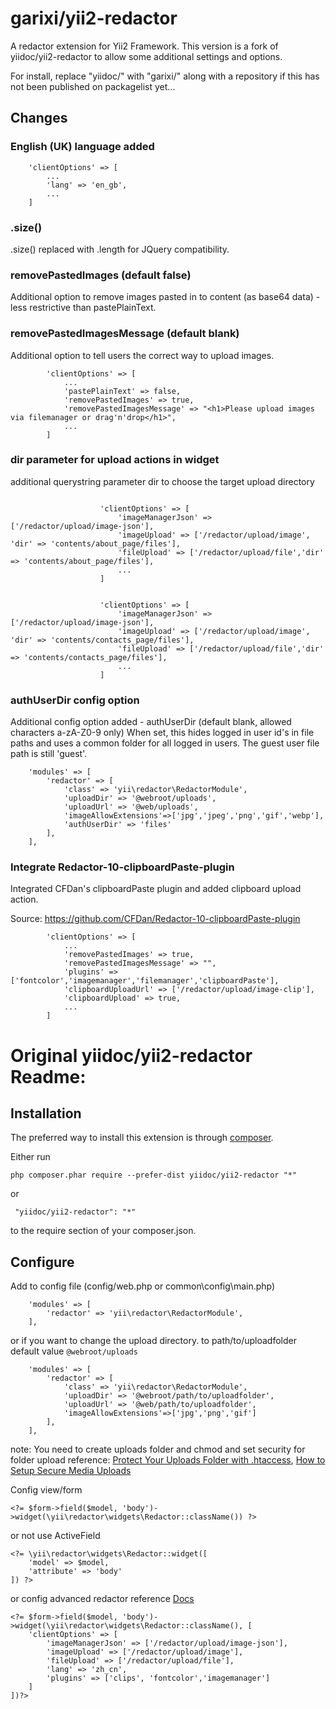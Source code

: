 # garixi/yii2-redactor

A redactor extension for Yii2 Framework.
This version is a fork of yiidoc/yii2-redactor to allow some additional
settings and options.

For install, replace "yiidoc/" with "garixi/" along with a repository if this
has not been published on packagelist yet...

## Changes

### English (UK) language added
```
    'clientOptions' => [
        ...
        'lang' => 'en_gb',
        ...
    ]
```

### .size()

.size() replaced with .length for JQuery compatibility.

### removePastedImages (default false)

Additional option to remove images pasted in to content (as base64 data) - less restrictive than pastePlainText.

### removePastedImagesMessage (default blank)

Additional option to tell users the correct way to upload images.
```
        'clientOptions' => [
            ...
            'pastePlainText' => false,
            'removePastedImages' => true,
            'removePastedImagesMessage' => "<h1>Please upload images via filemanager or drag'n'drop</h1>",
            ...
        ]
```
### dir parameter for upload actions in widget

additional querystring parameter dir to choose the target upload directory

```
        
                    'clientOptions' => [
                        'imageManagerJson' => ['/redactor/upload/image-json'],
                        'imageUpload' => ['/redactor/upload/image', 'dir' => 'contents/about_page/files'],
                        'fileUpload' => ['/redactor/upload/file','dir' => 'contents/about_page/files'],
                        ...
                    ]
```

```
        
                    'clientOptions' => [
                        'imageManagerJson' => ['/redactor/upload/image-json'],
                        'imageUpload' => ['/redactor/upload/image', 'dir' => 'contents/contacts_page/files'],
                        'fileUpload' => ['/redactor/upload/file','dir' => 'contents/contacts_page/files'],
                        ...
                    ]
```

### authUserDir config option

Additional config option added - authUserDir (default blank, allowed characters a-zA-Z0-9 only)
When set, this hides logged in user id's in file paths and uses a common folder for all logged in users. The guest user file path is still 'guest'.
```
    'modules' => [
        'redactor' => [
            'class' => 'yii\redactor\RedactorModule',
            'uploadDir' => '@webroot/uploads',
            'uploadUrl' => '@web/uploads',
            'imageAllowExtensions'=>['jpg','jpeg','png','gif','webp'],
            'authUserDir' => 'files'
        ],
    ],
```

### Integrate Redactor-10-clipboardPaste-plugin

Integrated CFDan's clipboardPaste plugin and added clipboard upload action.

Source: https://github.com/CFDan/Redactor-10-clipboardPaste-plugin
```
        'clientOptions' => [
            ...
            'removePastedImages' => true,
            'removePastedImagesMessage' => "",
            'plugins' => ['fontcolor','imagemanager','filemanager','clipboardPaste'],
            'clipboardUploadUrl' => ['/redactor/upload/image-clip'],
            'clipboardUpload' => true,
            ...
        ]
```

# Original yiidoc/yii2-redactor Readme:

Installation
------------

The preferred way to install this extension is through [composer](http://getcomposer.org/download/).

Either run

```
php composer.phar require --prefer-dist yiidoc/yii2-redactor "*"
```

 or
```
 "yiidoc/yii2-redactor": "*"
```

to the require section of your composer.json.

Configure
-----------------

Add to config file (config/web.php or common\config\main.php) 

```
    'modules' => [
        'redactor' => 'yii\redactor\RedactorModule',
    ],
```
or if you want to change the upload directory.
to path/to/uploadfolder
default value `@webroot/uploads`

```
    'modules' => [
        'redactor' => [
            'class' => 'yii\redactor\RedactorModule',
            'uploadDir' => '@webroot/path/to/uploadfolder',
            'uploadUrl' => '@web/path/to/uploadfolder',
            'imageAllowExtensions'=>['jpg','png','gif']
        ],
    ],
```

note: You need to create uploads folder and chmod and set security for folder upload
reference: [Protect Your Uploads Folder with .htaccess](http://tomolivercv.wordpress.com/2011/07/24/protect-your-uploads-folder-with-htaccess/),
[How to Setup Secure Media Uploads](http://digwp.com/2012/09/secure-media-uploads/)

Config view/form

```
<?= $form->field($model, 'body')->widget(\yii\redactor\widgets\Redactor::className()) ?>
```

or not use ActiveField

```
<?= \yii\redactor\widgets\Redactor::widget([
    'model' => $model,
    'attribute' => 'body'
]) ?>
```    
or config advanced redactor reference [Docs](http://imperavi.com/redactor/docs/)

```
<?= $form->field($model, 'body')->widget(\yii\redactor\widgets\Redactor::className(), [
    'clientOptions' => [
        'imageManagerJson' => ['/redactor/upload/image-json'],
        'imageUpload' => ['/redactor/upload/image'],
        'fileUpload' => ['/redactor/upload/file'],
        'lang' => 'zh_cn',
        'plugins' => ['clips', 'fontcolor','imagemanager']
    ]
])?>
```
